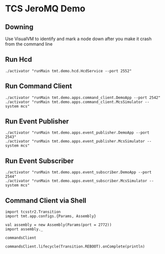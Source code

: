 
TCS JeroMQ Demo
===============

Downing
-------

Use VisualVM to identify and mark a node down after you make it crash from the command line


Run Hcd
-------

	./activator "runMain tmt.demo.hcd.HcdService --port 2552"

Run Command Client
------------------

	./activator "runMain tmt.demo.apps.command_client.DemoApp --port 2542"
	./activator "runMain tmt.demo.apps.command_client.McsSimulator --system mcs"

Run Event Publisher
-------------------

	./activator "runMain tmt.demo.apps.event_publisher.DemoApp --port 2543"
	./activator "runMain tmt.demo.apps.event_publisher.McsSimulator --system mcs"

Run Event Subscriber
--------------------

	./activator "runMain tmt.demo.apps.event_subscriber.DemoApp --port 2544"
	./activator "runMain tmt.demo.apps.event_subscriber.McsSimulator --system mcs"


Command Client via Shell
------------------------

	import tcsstr2.Transition
	import tmt.app.configs.{Params, Assembly}

	val assembly = new Assembly(Params(port = 2772))
	import assembly._

	commandsClient

	commandsClient.lifecycle(Transition.REBOOT).onComplete(println)
